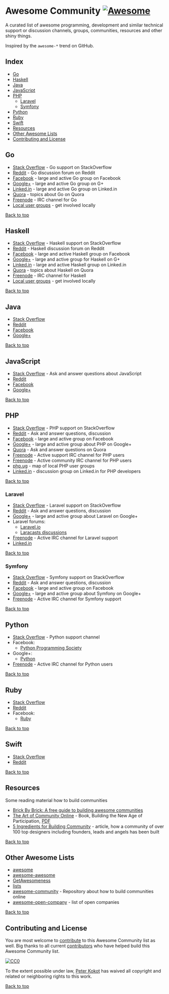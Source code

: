 # Awesome Community [![Awesome](https://cdn.rawgit.com/sindresorhus/awesome/d7305f38d29fed78fa85652e3a63e154dd8e8829/media/badge.svg)](https://github.com/sindresorhus/awesome)

A curated list of awesome programming, development and similar technical support or discussion channels, groups, communities, resources and other shiny things.

Inspired by the `awesome-*` trend on GitHub.


## Index

* [Go](#go)
* [Haskell](#haskell)
* [Java](#java)
* [JavaScript](#javascript)
* [PHP](#php)
    * [Laravel](#laravel)
    * [Symfony](#symfony)
* [Python](#python)
* [Ruby](#ruby)
* [Swift](#swift)
* [Resources](#resources)
* [Other Awesome Lists](#other-awesome-lists)
* [Contributing and License](#contributing-and-license)


## Go

* [Stack Overflow](http://stackoverflow.com/questions/tagged/go) - Go support on StackOverflow
* [Reddit](https://www.reddit.com/r/haskell) - Go discussion forum on Reddit
* [Facebook](https://fb.com/groups/206770519471402) - large and active Go group on Facebook
* [Google+](https://plus.google.com/communities/114112804251407510571) - large and active Go group on G+
* [Linked.in](https://www.linkedin.com/groups?gid=2524765) - large and active Go group on Linked.in
* [Quora](https://www.quora.com/Go-programming-language) - topics about Go on Quora
* [Freenode](http://webchat.freenode.net/?channels=go-nuts) - IRC channel for Go
* [Local user groups](https://github.com/golang/go/wiki/GoUserGroups) - get involved locally


[Back to top](#awesome-community-)


## Haskell

* [Stack Overflow](http://stackoverflow.com/questions/tagged/haskell) - Haskell support on StackOverflow
* [Reddit](https://www.reddit.com/r/haskell) - Haskell discussion forum on Reddit
* [Facebook](https://fb.com/groups/programming.haskell/) - large and active Haskell group on Facebook
* [Google+](https://plus.google.com/communities/104818126031270146189) - large and active group for Haskell on G+
* [Linked.in](https://www.linkedin.com/groups?gid=81034) - large and active Haskell group on Linked.in
* [Quora](https://www.quora.com/Haskell-programming-language) - topics about Haskell on Quora
* [Freenode](http://webchat.freenode.net/?channels=haskell) - IRC channel for Haskell
* [Local user groups](https://wiki.haskell.org/User_groups) - get involved locally

[Back to top](#awesome-community-)


## Java

* [Stack Overflow](http://stackoverflow.com/questions/tagged/java)
* [Reddit](http://www.reddit.com/r/java)
* [Facebook](https://fb.com/groups/Javagroup123/)
* [Google+](https://plus.google.com/communities/101399526652980913951)

[Back to top](#awesome-community-)


## JavaScript

* [Stack Overflow](http://stackoverflow.com/questions/tagged/javascript) - Ask and answer questions about JavaScript
* [Reddit](http://www.reddit.com/r/JavaScript)
* [Facebook](https://fb.com/groups/JavaScript.Programming/)
* [Google+](https://plus.google.com/communities/100875929141897651837)

[Back to top](#awesome-community-)


## PHP

* [Stack Overflow](http://stackoverflow.com/questions/tagged/php) - PHP support on StackOverflow
* [Reddit](http://www.reddit.com/r/PHP) - Ask and answer questions, discussion
* [Facebook](https://fb.com/groups/2204685680) - large and active group on Facebook
* [Google+](https://plus.google.com/u/0/communities/104245651975268426012) - large and active group about PHP on Google+
* [Quora](https://www.quora.com/PHP-programming-language-1) - Ask and answer questions on Quora
* [Freenode](http://webchat.freenode.net/?channels=php) - Active support IRC channel for PHP users
* [Freenode](http://webchat.freenode.net/?channels=phpc) - Active community IRC channel for PHP users
* [php.ug](http://php.ug) - map of local PHP user groups
* [Linked.in](https://www.linkedin.com/grp/home?gid=42140) - discussion group on Linked.in for PHP developers

[Back to top](#awesome-community-)


### Laravel

* [Stack Overflow](http://stackoverflow.com/questions/tagged/laravel) - Laravel support on StackOverflow
* [Reddit](http://www.reddit.com/r/laravel) - Ask and answer questions, discussion
* [Google+](https://plus.google.com/communities/106838454910116161868) - large and active group about Laravel on Google+
* Laravel forums:
    * [Laravel.io](http://laravel.io/forum)
    * [Laracasts discussions](https://laracasts.com/discuss)
* [Freenode](https://webchat.freenode.net/?channels=laravel) - Active IRC channel for Laravel support
* [Linked.in](https://www.linkedin.com/grp/home?gid=4419933)

[Back to top](#awesome-community-)


### Symfony

* [Stack Overflow](http://stackoverflow.com/questions/tagged/symfony) - Symfony support on StackOverflow
* [Reddit](http://www.reddit.com/r/symfony) - Ask and answer questions, discussion
* [Facebook](https://fb.com/groups/7672226565) - large and active group on Facebook
* [Google+](https://plus.google.com/communities/109013871316146116610) - large and active group about Symfony on Google+
* [Freenode](http://webchat.freenode.net/?channels=symfony) - Active IRC channel for Symfony support

[Back to top](#awesome-community-)


## Python

* [Stack Overflow](http://stackoverflow.com/questions/tagged/python) - Python support channel
* Facebook:
    * [Python Programming Society](https://fb.com/groups/pythonears/)
* Google+:
    * [Python](https://plus.google.com/communities/103393744324769547228)
* [Freenode](http://webchat.freenode.net/?channels=python) - Active IRC channel for Python users

[Back to top](#awesome-community-)


## Ruby

* [Stack Overflow](http://stackoverflow.com/questions/tagged/ruby)
* [Reddit](http://www.reddit.com/r/ruby)
* Facebook:
    * [Ruby](https://fb.com/groups/2221017023/)

[Back to top](#awesome-community-)


## Swift

* [Stack Overflow](http://stackoverflow.com/questions/tagged/swift)
* [Reddit](https://www.reddit.com/r/swift)

[Back to top](#awesome-community-)


## Resources

Some reading material how to build communities

* [Brick By Brick: A free guide to building awesome communities](http://www.communitybuildingguide.com/)
* [The Art of Community Online](http://www.artofcommunityonline.org/) - Book, Building the New Age of Participation, [PDF](http://artofcommunityonline.org/Art_of_Community_Second_Edition.pdf)
* [5 Ingredients for Building Community](http://designerfund.com/5-ingredients-for-building-community) - article, how a community of over 100 top designers including founders, leads and angels has been built

[Back to top](#awesome-community-)


## Other Awesome Lists

* [awesome](https://github.com/sindresorhus/awesome)
* [awesome-awesome](https://github.com/emijrp/awesome-awesome)
* [GetAwesomeness](http://getawesomeness.com/)
* [lists](https://github.com/jnv/lists)
* [awesome-community](https://github.com/rafaecheve/Awesome-Community) - Repository about how to build communities online
* [awesome-open-company](https://github.com/waldyrious/awesome-open-company) - list of open companies

[Back to top](#awesome-community-)


## Contributing and License

You are most welcome to [contribute](CONTRIBUTING.md) to this Awesome Community list as well. Big thanks to all current [contributors](https://github.com/peterkokot/awesome-community/graphs/contributors) who have helped build this Awesome Community list.

[![CC0](http://i.creativecommons.org/p/zero/1.0/88x31.png)](http://creativecommons.org/publicdomain/zero/1.0/)

To the extent possible under law, [Peter Kokot](https://github.com/peterkokot) has waived all copyright and related or neighboring rights to this work.

[Back to top](#awesome-community-)
